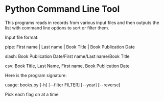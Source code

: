 # Python Command Line Tool

This programs reads in records from various input files and then outputs the list with command line options to sort or filter them.

Input file format:

pipe:
First name | Last name | Book Title | Book Publication Date

slash:
Book Publication Date/First name/Last name/Book Title

csv:
Book Title, Last Name, First name, Book Publication Date


Here is the program signature:

usage: books.py [-h] [--filter FILTER] [--year] [--reverse]

Pick each flag on at a time